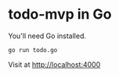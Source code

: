 # todo-mvp in Go

You'll need Go installed.

`go run todo.go`

Visit at [http://localhost:4000](http://localhost:4000)